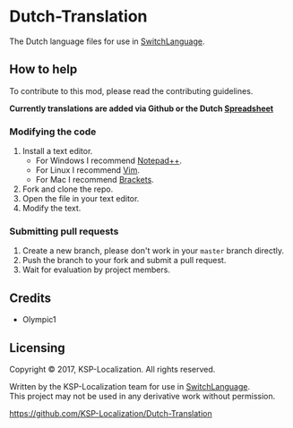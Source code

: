 # Dutch-Translation
The Dutch language files for use in [SwitchLanguage](https://github.com/KSP-Localization/SwitchLanguage).

## How to help
To contribute to this mod, please read the contributing guidelines.

**Currently translations are added via Github or the Dutch [Spreadsheet](https://docs.google.com/spreadsheets/d/1ie7dQrYke2uVg7w16R1ij7qR8zGxnp9EARF6cZvWfQ8/edit#gid=2049285135)**

### Modifying the code

1. Install a text editor.
    * For Windows I recommend [Notepad++](https://notepad-plus-plus.org/).
    * For Linux I recommend [Vim](http://www.vim.org/).
    * For Mac I recommend [Brackets](http://brackets.io/).
2. Fork and clone the repo.
3. Open the file in your text editor.
4. Modify the text.

### Submitting pull requests

1. Create a new branch, please don't work in your `master` branch directly.
2. Push the branch to your fork and submit a pull request.
3. Wait for evaluation by project members.

## Credits
* Olympic1

## Licensing
Copyright © 2017, KSP-Localization. All rights reserved.

Written by the KSP-Localization team for use in [SwitchLanguage](https://github.com/KSP-Localization/SwitchLanguage).  
This project may not be used in any derivative work without permission.

https://github.com/KSP-Localization/Dutch-Translation
